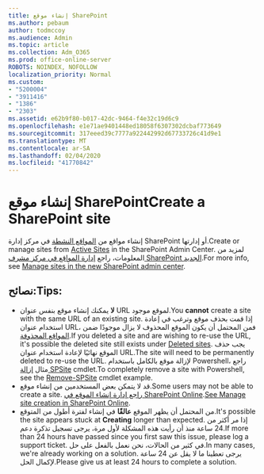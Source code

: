 ```yaml
---
title: إنشاء موقع SharePoint
ms.author: pebaum
author: todmccoy
ms.audience: Admin
ms.topic: article
ms.collection: Adm_O365
ms.prod: office-online-server
ROBOTS: NOINDEX, NOFOLLOW
localization_priority: Normal
ms.custom:
- "5200004"
- "3911416"
- "1386"
- "2303"
ms.assetid: e62b9f80-b017-42dc-9464-f4e32c19d6c9
ms.openlocfilehash: e1e71ae9401448ed18058f6307302dcbaf773649
ms.sourcegitcommit: 317eeed39c7777a922442992d67733726c41d9e1
ms.translationtype: MT
ms.contentlocale: ar-SA
ms.lasthandoff: 02/04/2020
ms.locfileid: "41770842"
---
```

# <a name="create-a-sharepoint-site"></a><span data-ttu-id="d0346-102">إنشاء موقع SharePoint</span><span class="sxs-lookup"><span data-stu-id="d0346-102">Create a SharePoint site</span></span>

<span data-ttu-id="d0346-103">إنشاء مواقع من [المواقع النشطة](https://admin.microsoft.com/sharepoint?page=sitemanagement&modern=true) في مركز إدارة SharePoint أو إدارتها.</span><span class="sxs-lookup"><span data-stu-id="d0346-103">Create or manage sites from [Active Sites](https://admin.microsoft.com/sharepoint?page=sitemanagement&modern=true) in the SharePoint Admin Center.</span></span> <span data-ttu-id="d0346-104">لمزيد من المعلومات، راجع [إدارة المواقع في مركز مشرف SharePoint الجديد](https://docs.microsoft.com/sharepoint/manage-site-creation).</span><span class="sxs-lookup"><span data-stu-id="d0346-104">For more info, see [Manage sites in the new SharePoint admin center](https://docs.microsoft.com/sharepoint/manage-site-creation).</span></span> 

## <a name="tips"></a><span data-ttu-id="d0346-105">نصائح:</span><span class="sxs-lookup"><span data-stu-id="d0346-105">Tips:</span></span>

- <span data-ttu-id="d0346-106">**لا** يمكنك إنشاء موقع بنفس عنوان URL لموقع موجود.</span><span class="sxs-lookup"><span data-stu-id="d0346-106">You **cannot** create a site with the same URL of an existing site.</span></span> <span data-ttu-id="d0346-107">إذا قمت بحذف موقع وترغب في إعادة استخدام عنوان URL، فمن المحتمل أن يكون الموقع المحذوف لا يزال موجودًا ضمن [المواقع المحذوفة](https://admin.microsoft.com/sharepoint?page=recyclebin&modern=true).</span><span class="sxs-lookup"><span data-stu-id="d0346-107">If you deleted a site and are wishing to re-use the URL, it's possible the deleted site still exists under [Deleted sites](https://admin.microsoft.com/sharepoint?page=recyclebin&modern=true).</span></span> <span data-ttu-id="d0346-108">يجب حذف الموقع نهائيًا لإعادة استخدام عنوان URL.</span><span class="sxs-lookup"><span data-stu-id="d0346-108">The site will need to be permanently deleted to re-use the URL.</span></span> <span data-ttu-id="d0346-109">لإزالة موقع بالكامل باستخدام Powershell، راجع مثال [إزالة SPSite](https://docs.microsoft.com/sharepoint/manage-sites-in-new-admin-center#delete-a-site) cmdlet.</span><span class="sxs-lookup"><span data-stu-id="d0346-109">To completely remove a site with Powershell, see the [Remove-SPSite](https://docs.microsoft.com/sharepoint/manage-sites-in-new-admin-center#delete-a-site) cmdlet example.</span></span>
- <span data-ttu-id="d0346-110">قد لا يتمكن بعض المستخدمين من إنشاء موقع.</span><span class="sxs-lookup"><span data-stu-id="d0346-110">Some users may not be able to create a site.</span></span> <span data-ttu-id="d0346-111">[راجع إدارة إنشاء الموقع في SharePoint Online](https://docs.microsoft.com/sharepoint/manage-site-creation).</span><span class="sxs-lookup"><span data-stu-id="d0346-111">[See Manage site creation in SharePoint Online](https://docs.microsoft.com/sharepoint/manage-site-creation).</span></span>
- <span data-ttu-id="d0346-112">من المحتمل أن يظهر الموقع **عالقًا** في إنشاء لفترة أطول من المتوقع.</span><span class="sxs-lookup"><span data-stu-id="d0346-112">It's possible the site appears stuck at **Creating** longer than expected.</span></span> <span data-ttu-id="d0346-113">إذا مر أكثر من 24 ساعة منذ أن رأيت هذه المشكلة لأول مرة، يرجى تسجيل تذكرة دعم.</span><span class="sxs-lookup"><span data-stu-id="d0346-113">If more than 24 hours have passed since you first saw this issue, please log a support ticket.</span></span> <span data-ttu-id="d0346-114">في كثير من الحالات، نحن نعمل بالفعل على حل.</span><span class="sxs-lookup"><span data-stu-id="d0346-114">In many cases, we're already working on a solution.</span></span> <span data-ttu-id="d0346-115">يرجى تعطينا ما لا يقل عن 24 ساعة لإكمال الحل.</span><span class="sxs-lookup"><span data-stu-id="d0346-115">Please give us at least 24 hours to complete a solution.</span></span>
